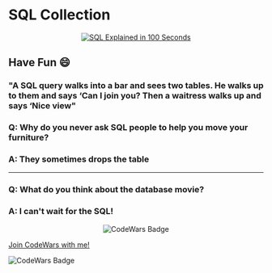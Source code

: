 # SQL Collection

<div align="center">

[![SQL Explained in 100 Seconds](https://img.youtube.com/vi/zsjvFFKOm3c/0.jpg)](https://youtu.be/zsjvFFKOm3c)

</div>





## Have Fun 😄

### "A SQL query walks into a bar and sees two tables. He walks up to them and says ‘Can I join you? Then a waitress walks up and says ‘Nice view"

### Q: Why do you never ask SQL people to help you move your furniture?
### A: They sometimes drops the table

<hr>

### Q: What do you think about the database movie?
### A: I can't wait for the SQL!



<p align="center">
  <img alt="CodeWars Badge" src="https://tapoueh.org/img/old/sql-logo.png">
</p>



[Join CodeWars with me!](http://codewars.com/r/hGyTsQ/)
<p>
  <img alt="CodeWars Badge" src="https://www.codewars.com/users/Danielkaas94/badges/large">
</p>
